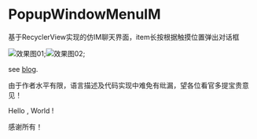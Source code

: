 # PopupWindowMenuIM
基于RecyclerView实现的仿IM聊天界面，item长按根据触摸位置弹出对话框

![效果图01](https://github.com/windfallsheng/PopupWindowMenuIM/blob/master/app/drawing/impression_drawing01.gif);![效果图02](https://github.com/windfallsheng/PopupWindowMenuIM/blob/master/app/drawing/impression_drawing02.gif);


see [blog](https://blog.csdn.net/Silence1515/article/details/79530100).

由于作者水平有限，语言描述及代码实现中难免有纰漏，望各位看官多提宝贵意见！

Hello , World !

感谢所有！
